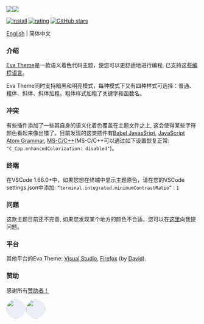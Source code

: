 <p style="display:flex;flex-flow:row nowrap;width:100%;"><img src="https://raw.githubusercontent.com/fisheva/Eva-Theme/master/screenshots/eva-dark-bold.png" referrerpolicy="no-referrer" style="max-width:50%;"><img src="https://raw.githubusercontent.com/fisheva/Eva-Theme/master/screenshots/eva-light-bold.png" referrerpolicy="no-referrer" style="max-width:50%;"></p>

[![install](https://img.shields.io/vscode-marketplace/i/fisheva.Eva-Theme.svg?style=flat-flat)](https://marketplace.visualstudio.com/items?itemName=fisheva.Eva-Theme) [![rating](https://img.shields.io/visual-studio-marketplace/r/fisheva.Eva-Theme.svg?style=flat)](https://marketplace.visualstudio.com/items/fisheva.Eva-Theme) [![GitHub stars](https://img.shields.io/github/stars/fisheva/Eva-Theme.svg?style=social&label=Star&maxAge=2592000)](https://github.com/fisheva/Eva-Theme)

<a title="Go to the English README." href="https://github.com/fisheva/Eva-Theme/blob/master/README.md" target="_blank">English</a> | 简体中文

### 介绍

<a title="从Github跳转到Eva Theme的插件商店页面。" href="https://marketplace.visualstudio.com/items?itemName=fisheva.Eva-Theme" target="_blank">Eva Theme</a><!-- for VSCode -->是一款语义着色代码主题，使您可以更舒适地进行编程, 已支持这些<a href="https://github.com/fisheva/Eva-Theme/blob/master/documents/languages_CN.md" target="_blank">编程语言</a>。

<!-- > VSCode版本要求 ≥ 1.12.0。 -->

Eva Theme同时支持暗黑和明亮模式，每种模式下又有四种样式可选择：普通、粗体、斜体、斜体加粗。粗体样式加粗了关键字和函数名。

### 冲突
<!-- 您可以通过在设置里关闭 C_Cpp.enhancedColorization 项来禁用此功能。 -->
有些插件添加了一些其自身的语义化着色覆盖在主题文件之上, 这会使得某些字符颜色看起来像出错了。目前发现的这类插件有<a href="https://marketplace.visualstudio.com/items?itemName=mgmcdermott.vscode-language-babel" target="_blank">Babel JavasSript</a>, <a href="https://marketplace.visualstudio.com/items?itemName=ms-vscode.js-atom-grammar" target="_blank">JavaScript Atom Grammar</a>, <a href="https://marketplace.visualstudio.com/items?itemName=ms-vscode.cpptools" target="_blank">MS-C/C++</a>(MS-C/C++可以通过如下设置恢复正常: `"C_Cpp.enhancedColorization: disabled"`)。

### 终端

在VSCode 1.66.0+中，如果您想在终端中显示主题原色，请在您的VSCode settings.json中添加: `“terminal.integrated.minimumContrastRatio”：1`
<!--更多信息请看[issue](https://github.com/microsoft/vscode/issues/146406)。-->
### 问题

这款主题目前还不完善, 如果您发现某个地方的颜色不合适，您可以在<a href="https://github.com/fisheva/Eva-Theme/issues" target="_blank">这里</a>向我提问题<!--, 或者到<a href="https://marketplace.visualstudio.com/items?itemName=fisheva.Eva-Theme&ssr=false#review-details" target="_blank">插件商店</a>给我留言-->。

### 平台

其他平台的Eva Theme: [Visual Studio](https://marketplace.visualstudio.com/items?itemName=fisheva.eva-theme-vs), [Firefox](https://addons.mozilla.org/en-US/firefox/addon/eva-dark/) (by [David](https://github.com/hmnd)).


### 赞助

感谢所有[赞助者！](https://github.com/sponsors/fisheva)
<p style="display:flex;flex-flow:row wrap;width:100%;">
    <a title="JetBrains" href="https://jb.gg/OpenSourceSupport" target="_blank"><img src="https://resources.jetbrains.com/storage/products/company/brand/logos/jb_beam.png" referrerpolicy="no-referrer" style="width:50px;height:50px;border-radius:50%;background:#EBEEF5;margin-right:2px;"></a>
    <a title="Andreas Kanz" href="https://github.com/akanz1" target="_blank"><img src="https://avatars.githubusercontent.com/u/51492342?v=4" referrerpolicy="no-referrer" style="width:50px; height:50px;border-radius:50%;background:#EBEEF5;margin-right:2px;"></a>
</p>